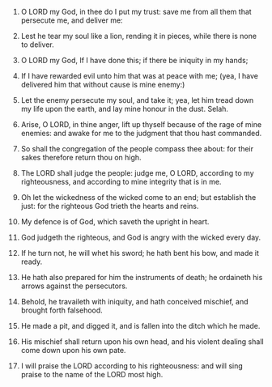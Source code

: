 1. O LORD my God, in thee do I put my trust: save me from all them
that persecute me, and deliver me:

2. Lest he tear my soul like a lion, rending it in pieces, while
there is none to deliver.

3. O LORD my God, If I have done this; if there be iniquity in my
hands;

4. If I have rewarded evil unto him that was at peace with me; (yea,
I have delivered him that without cause is mine enemy:)

5. Let the enemy persecute my soul, and take it; yea, let him tread
down my life upon the earth, and lay mine honour in the dust. Selah.

6. Arise, O LORD, in thine anger, lift up thyself because of the rage
of mine enemies: and awake for me to the judgment that thou hast
commanded.

7. So shall the congregation of the people compass thee about: for
their sakes therefore return thou on high.

8. The LORD shall judge the people: judge me, O LORD, according to my
righteousness, and according to mine integrity that is in me.

9. Oh let the wickedness of the wicked come to an end; but establish
the just: for the righteous God trieth the hearts and reins.

10. My defence is of God, which saveth the upright in heart.

11. God judgeth the righteous, and God is angry with the wicked every
day.

12. If he turn not, he will whet his sword; he hath bent his bow, and
made it ready.

13. He hath also prepared for him the instruments of death; he
ordaineth his arrows against the persecutors.

14. Behold, he travaileth with iniquity, and hath conceived mischief,
and brought forth falsehood.

15. He made a pit, and digged it, and is fallen into the ditch which
he made.

16. His mischief shall return upon his own head, and his violent
dealing shall come down upon his own pate.

17. I will praise the LORD according to his righteousness: and will
sing praise to the name of the LORD most high.